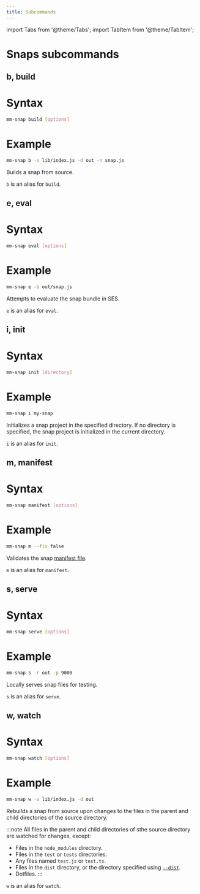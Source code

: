 ```yaml
---
title: Subcommands
---
```


import Tabs from '@theme/Tabs';
import TabItem from '@theme/TabItem';

# Snaps subcommands

## b, build

<!--tabs-->

# Syntax

```bash
mm-snap build [options]
```

# Example

```bash
mm-snap b -s lib/index.js -d out -n snap.js
```

<!--/tabs-->

Builds a snap from source.

`b` is an alias for `build`.

## e, eval

<!--tabs-->

# Syntax

```bash
mm-snap eval [options]
```

# Example

```bash
mm-snap e -b out/snap.js
```

<!--/tabs-->

Attempts to evaluate the snap bundle in SES.

`e` is an alias for `eval`.

## i, init

<!--tabs-->

# Syntax

```bash
mm-snap init [directory]
```

# Example

```bash
mm-snap i my-snap
```

<!--/tabs-->

Initializes a snap project in the specified directory.
If no directory is specified, the snap project is initialized in the current directory.

`i` is an alias for `init`.

## m, manifest

<!--tabs-->

# Syntax

```bash
mm-snap manifest [options]
```

# Example

```bash
mm-snap m --fix false
```

<!--/tabs-->

Validates the snap [manifest file](../../concepts/anatomy.md#manifest-file).

`m` is an alias for `manifest`.

## s, serve

<!--tabs-->

# Syntax

```bash
mm-snap serve [options]
```

# Example

```bash
mm-snap s -r out -p 9000
```

<!--/tabs-->

Locally serves snap files for testing.

`s` is an alias for `serve`.

## w, watch

<!--tabs-->

# Syntax

```bash
mm-snap watch [options]
```

# Example

```bash
mm-snap w -s lib/index.js -d out
```

<!--/tabs-->

Rebuilds a snap from source upon changes to the files in the parent and child directories of the
source directory.

:::note
All files in the parent and child directories of sthe source directory are watched for changes, except:

- Files in the `node_modules` directory.
- Files in the `test` or `tests` directories.
- Any files named `test.js` or `test.ts`.
- Files in the `dist` directory, or the directory specified using [`--dist`](options.md#d-dist).
- Dotfiles.
:::
  
`w` is an alias for `watch`.
